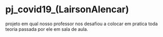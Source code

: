 # pj_covid19_(LairsonAlencar)
projeto  em qual nosso professor nos desafiou a  colocar em pratica toda teoria passada por ele em sala de aula.
